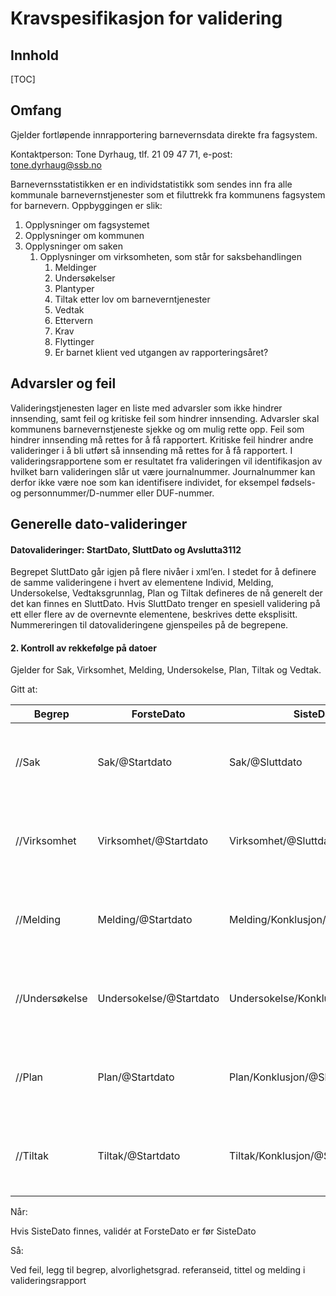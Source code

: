 # Kravspesifikasjon for validering

## Innhold

[TOC]



## Omfang

Gjelder fortløpende innrapportering barnevernsdata direkte fra fagsystem. 

Kontaktperson: Tone Dyrhaug, tlf. 21 09 47 71, e-post: [tone.dyrhaug@ssb.no](mailto:tone.dyrhaug@ssb.no)

Barnevernsstatistikken er en individstatistikk som sendes inn fra alle kommunale barnevernstjenester som et filuttrekk fra kommunens fagsystem for barnevern. Oppbyggingen er slik:

1. Opplysninger om fagsystemet
2. Opplysninger om kommunen
3. Opplysninger om saken
   1. Opplysninger om virksomheten, som står for saksbehandlingen
      1. Meldinger
      2. Undersøkelser
      3. Plantyper
      4. Tiltak etter lov om barneverntjenester
      5. Vedtak
      6. Ettervern
      7. Krav
      8. Flyttinger
      9. Er barnet klient ved utgangen av rapporteringsåret?



## Advarsler og feil

Valideringstjenesten lager en liste med advarsler som ikke hindrer innsending, samt feil og kritiske feil som hindrer innsending. Advarsler skal kommunens barnevernstjeneste sjekke og om mulig rette opp. Feil som hindrer innsending må rettes for å få rapportert. Kritiske feil hindrer andre valideringer i å bli utført så innsending må rettes for å få rapportert. I valideringsrapportene som er resultatet fra valideringen vil identifikasjon av hvilket barn valideringen slår ut være journalnummer. Journalnummer kan derfor ikke være noe som kan identifisere individet, for eksempel fødsels- og personnummer/D-nummer eller DUF-nummer. 



## Generelle dato-valideringer

#### Datovalideringer: StartDato, SluttDato og Avslutta3112

Begrepet SluttDato går igjen på flere nivåer i xml’en. I stedet for å definere de samme valideringene i hvert av elementene Individ, Melding, Undersokelse, Vedtaksgrunnlag, Plan og Tiltak defineres de nå generelt der det kan finnes en SluttDato. Hvis SluttDato trenger en spesiell validering på ett eller flere av de overnevnte elementene, beskrives dette eksplisitt. Nummereringen til datovalideringene gjenspeiles på de begrepene.



#### 2. Kontroll av rekkefølge på datoer

Gjelder for Sak, Virksomhet, Melding, Undersokelse, Plan, Tiltak og Vedtak.

Gitt at:

| Begrep         | ForsteDato              | SisteDato                          | Alvorlighetsgrad | ReferanseId      | Tittel                                               | Melding                                                      |
| -------------- | ----------------------- | ---------------------------------- | ---------------- | ---------------- | ---------------------------------------------------- | ------------------------------------------------------------ |
| //Sak          | Sak/@Startdato          | Sak/@Sluttdato                     | Feil             | Sak/@Id          | Sak Validering 2a: Startdato før sluttdato.          | Sakens startdato (*ForsteDato*) er ikke før sluttdato (*SisteDato*). |
| //Virksomhet   | Virksomhet/@Startdato   | Virksomhet/@Sluttdato              | Feil             | Virksomhet/@Id   | Virksomhet Validering 2a: Startdato før sluttdato.   | Virksomhetens startdato  (*ForsteDato*) er ikke før sluttdato (*SisteDato*). |
| //Melding      | Melding/@Startdato      | Melding/Konklusjon/@Sluttdato      | Feil             | Melding/@Id      | Melding Validering 2a: Startdato før sluttdato.      | Meldingens startdato  (*ForsteDato*) er ikke før sluttdato (*SisteDato*). |
| //Undersøkelse | Undersokelse/@Startdato | Undersokelse/Konklusjon/@Sluttdato | Feil             | Undersokelse/@Id | Undersøkelse Validering 2a: Startdato før sluttdato. | Undersøkelsens startdato  (*ForsteDato*) er ikke før sluttdato (*SisteDato*) |
| //Plan         | Plan/@Startdato         | Plan/Konklusjon/@Sluttdato         | Feil             | Plan/@Id         | Plan Validering 2a: Startdato før sluttdato.         | Planens startdato  (*ForsteDato*) er ikke før sluttdato (*SisteDato*) |
| //Tiltak       | Tiltak/@Startdato       | Tiltak/Konklusjon/@Sluttdato       | Feil             | Tiltak/@Id       | Tiltak Validering 2a: Startdato før sluttdato.       | Tiltakets startdato  (*ForsteDato*) er ikke før sluttdato (*SisteDato*) |



Når:

Hvis SisteDato finnes, validér at ForsteDato er før SisteDato

Så:

Ved feil, legg til begrep, alvorlighetsgrad. referanseid, tittel og melding i valideringsrapport



























